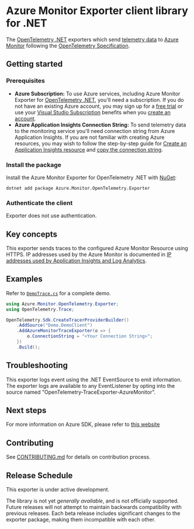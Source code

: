 # Azure Monitor Exporter client library for .NET

The [OpenTelemetry .NET](https://github.com/open-telemetry/opentelemetry-dotnet) exporters which send [telemetry data](https://docs.microsoft.com/azure/azure-monitor/app/data-model) to [Azure Monitor](https://docs.microsoft.com/azure/azure-monitor/app/app-insights-overview) following the [OpenTelemetry Specification](https://github.com/open-telemetry/opentelemetry-specification).

## Getting started

### Prerequisites

- **Azure Subscription:**  To use Azure services, including Azure Monitor Exporter for [OpenTelemetry .NET](https://github.com/open-telemetry/opentelemetry-dotnet), you'll need a subscription.  If you do not have an existing Azure account, you may sign up for a [free trial](https://azure.microsoft.com/free) or use your [Visual Studio Subscription](https://visualstudio.microsoft.com/subscriptions/) benefits when you [create an account](https://account.windowsazure.com/Home/Index).
- **Azure Application Insights Connection String:** To send telemetry data to the monitoring service you'll need connection string from Azure Application Insights. If you are not familiar with creating Azure resources, you may wish to follow the step-by-step guide for [Create an Application Insights resource](https://docs.microsoft.com/azure/azure-monitor/app/create-new-resource) and [copy the connection string](https://docs.microsoft.com/azure/azure-monitor/app/sdk-connection-string?tabs=net#finding-my-connection-string).

### Install the package

Install the Azure Monitor Exporter for OpenTelemetry .NET with [NuGet](https://www.nuget.org/):

```shell
dotnet add package Azure.Monitor.OpenTelemetry.Exporter
```
### Authenticate the client

Exporter does not use authentication. 

## Key concepts

This exporter sends traces to the configured Azure Monitor Resource using HTTPS. IP addresses used by the Azure Monitor is documented in [IP addresses used by Application Insights and Log Analytics](https://docs.microsoft.com/azure/azure-monitor/app/ip-addresses#outgoing-ports).

## Examples

Refer to [`DemoTrace.cs`](https://github.com/Azure/azure-sdk-for-net/blob/master/sdk/monitor/Azure.Monitor.OpenTelemetry.Exporter/tests/Azure.Monitor.OpenTelemetry.Exporter.Demo.Tracing/DemoTrace.cs) for a complete demo.

```csharp
using Azure.Monitor.OpenTelemetry.Exporter;
using OpenTelemetry.Trace;

OpenTelemetry.Sdk.CreateTracerProviderBuilder()
    .AddSource("Demo.DemoClient")
    .AddAzureMonitorTraceExporter(o => {
        o.ConnectionString = "<Your Connection String>";
    })
    .Build();
```

## Troubleshooting

This exporter logs event using the .NET EventSource to emit information. The exporter logs are available to any EventListener by opting into the source named "OpenTelemetry-TraceExporter-AzureMonitor".

## Next steps

For more information on Azure SDK, please refer to [this website](https://azure.github.io/azure-sdk/)

## Contributing

See [CONTRIBUTING.md](https://github.com/Azure/azure-sdk-for-net/blob/master/CONTRIBUTING.md) for details on contribution process.

## Release Schedule

This exporter is under active development.

The library is not yet _generally available_, and is not officially supported. Future releases will not attempt to maintain backwards compatibility with previous releases. Each beta release includes significant changes to the exporter package, making them incompatible with each other.
